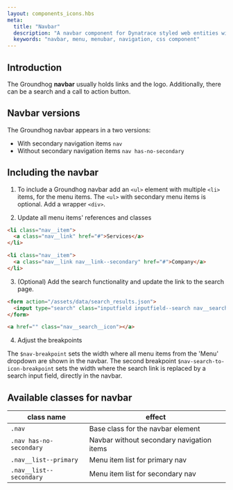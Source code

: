 ```yaml
---
layout: components_icons.hbs
meta:
  title: "Navbar"
  description: "A navbar component for Dynatrace styled web entities with css and markup examples."
  keywords: "navbar, menu, menubar, navigation, css component"
---
```



## Introduction
The Groundhog **navbar** usually holds links and the logo. Additionally, there can be a search and a call to action button.


## Navbar versions
The Groundhog navbar appears in a two versions:

* With secondary navigation items `nav`
* Without secondary navigation items `nav has-no-secondary`


## Including the navbar
1. To include a Groundhog navbar add an `<ul>` element with multiple `<li>` items, for the menu items. The `<ul>` with secondary menu items is optional. Add a wrapper `<div>`.

2. Update all menu items' references and classes

  ```html
  <li class="nav__item">
    <a class="nav__link" href="#">Services</a>
  </li>
  ```

  ```html
  <li class="nav__item">
    <a class="nav__link nav__link--secondary" href="#">Company</a>
  </li>
  ```

3. (Optional) Add the search functionality and update the link to the search page.

  ```html
  <form action="/assets/data/search_results.json">
    <input type="search" class="inputfield inputfield--search nav__search js-search" name="searchterm"/>
  </form>
  ```

  ```html
  <a href="" class="nav__search__icon"></a>
  ```

4. Adjust the breakpoints

The `$nav-breakpoint` sets the width where all menu items from the 'Menu' dropdown are shown in the navbar. The second breakpoint `$nav-search-to-icon-breakpoint` sets the width where the search link is replaced by a search input field, directly in the navbar.


## Available classes for navbar
| class name | effect |
|------------|--------|
| `.nav` | Base class for the navbar element |
| `.nav has-no-secondary` | Navbar without secondary navigation items |
| `.nav__list--primary` | Menu item list for primary nav |
| `.nav__list--secondary` | Menu item list for secondary nav |
